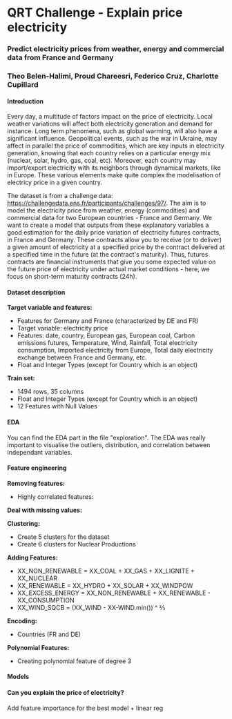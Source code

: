 # QRT Challenge - Explain price electricity

### **Predict electricity prices from weather, energy and commercial data from France and Germany**

### Theo Belen-Halimi, Proud Chareesri, Federico Cruz, Charlotte Cupillard

#### Introduction

Every day, a multitude of factors impact on the price of electricity. Local weather variations will affect both electricity generation and demand for instance. Long term phenomena, such as global warming, will also have a significant influence. Geopolitical events, such as the war in Ukraine, may affect in parallel the price of commodities, which are key inputs in electricity generation, knowing that each country relies on a particular energy mix (nuclear, solar, hydro, gas, coal, etc). Moreover, each country may import/export electricity with its neighbors through dynamical markets, like in Europe. These various elements make quite complex the modelisation of electricy price in a given country.

The dataset is from a challenge data: https://challengedata.ens.fr/participants/challenges/97/.
The aim is to model the electricity price from weather, energy (commodities) and commercial data for two European countries - France and Germany. We want to create a model that outputs from these explanatory variables a good estimation for the daily price variation of electricity futures contracts, in France and Germany. These contracts allow you to receive (or to deliver) a given amount of electricity at a specified price by the contract delivered at a specified time in the future (at the contract's maturity). Thus, futures contracts are financial instruments that give you some expected value on the future price of electricity under actual market conditions - here, we focus on short-term maturity contracts (24h). 

#### Dataset description

**Target variable and features:**

* Features for Germany and France (characterized by DE and FR)
* Target variable: electricity price
* Features: date, country, European gas, European coal, Carbon emissions futures, Temperature, Wind, Rainfall, Total electricity consumption, Imported electricity from Europe, Total daily electricity exchange between France and Germany, etc.
* Float and Integer Types (except for Country which is an object)

**Train set:**
* 1494 rows, 35 columns
* Float and Integer Types (except for Country which is an object)
* 12 Features with Null Values

#### EDA

You can find the EDA part in the file "exploration".
The EDA was really important to visualise the outliers, distribution, and correlation between independant variables.


#### Feature engineering

**Removing features:**
* Highly correlated features:

**Deal with missing values:**

**Clustering:**
* Create 5 clusters for the dataset
* Create 6 clusters for Nuclear Productions

**Adding Features:**
* XX_NON_RENEWABLE = XX_COAL + XX_GAS + XX_LIGNITE + XX_NUCLEAR
* XX_RENEWABLE = XX_HYDRO + XX_SOLAR + XX_WINDPOW
* XX_EXCESS_ENERGY = XX_NON_RENEWABLE + XX_RENEWABLE - XX_CONSUMPTION
* XX_WIND_SQCB = (XX_WIND - XX-WIND.min()) ^ ⅔

**Encoding:**
* Countries (FR and DE)

**Polynomial Features:**
* Creating polynomial feature of degree 3

#### Models

#### Can you explain the price of electricity?

Add feature importance for the best model + linear reg
